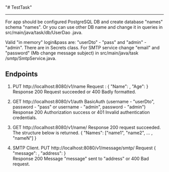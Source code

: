 "# TestTask" 
____

For app should be configured PostgreSQL DB and create database "names" schema
 "names". Or you can use other DB name and change it in queries in src/main/java/task/db/UserDao
 .java.
   
Valid "in memory" login&pass are: "userDto" - "pass" and "admin" - "admin". There are in Secrets class.
For SMTP service change "email" and "password" (Mb change message subject) in src/main/java/task
/smtp/SmtpService.java.

Endpoints
-
1. PUT http://localhost:8080/v1/name 
Request : { 
            "Name": <String>, 
            "Age": <Integer> 
          }  
Response 200 Request succeeded or 400 Badly formatted.

2. GET http://localhost:8080/v1/auth BasicAuth
    (username - "userDto", password - "pass" or username - "admin", password - "admin")
    Response 200 Authorization success or 401 Invalid authentication credentials.
 
3. GET http://localhost:8080/v1/name/
   Response 200 request succeeded. The structure below is returned.
   {
    	"Names": ["name1", "name2", … , "nameN"]
   }
   
4. SMTP Client. PUT http://localhost:8080/v1/message/smtp/ 
   	Request { 
   		       "message": <String>, 
   		       "address": <String> 
   	        }  
    Response 200 Message "message" sent to "address" or 400 Bad request.
    
     

   
